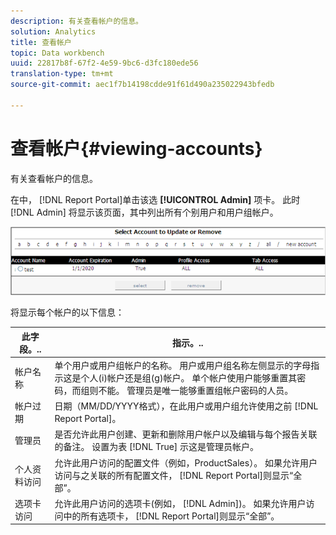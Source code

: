 ```yaml
---
description: 有关查看帐户的信息。
solution: Analytics
title: 查看帐户
topic: Data workbench
uuid: 22817b8f-67f2-4e59-9bc6-d3fc180ede56
translation-type: tm+mt
source-git-commit: aec1f7b14198cdde91f61d490a235022943bfedb

---
```



# 查看帐户{#viewing-accounts}

有关查看帐户的信息。

在中， [!DNL Report Portal]单击该选 **[!UICONTROL Admin]** 项卡。 此时 [!DNL Admin] 将显示该页面，其中列出所有个别用户和用户组帐户。

![](assets/report_admintag.png)

将显示每个帐户的以下信息：

| 此字段。.. | 指示。.. |
|---|---|
| 帐户名称 | 单个用户或用户组帐户的名称。 用户或用户组名称左侧显示的字母指示这是个人(i)帐户还是组(g)帐户。 单个帐户使用户能够重置其密码，而组则不能。 管理员是唯一能够重置组帐户密码的人员。 |
| 帐户过期 | 日期（MM/DD/YYYY格式），在此用户或用户组允许使用之前 [!DNL Report Portal]。 |
| 管理员 | 是否允许此用户创建、更新和删除用户帐户以及编辑与每个报告关联的备注。 设置为表 [!DNL True] 示这是管理员帐户。 |
| 个人资料访问 | 允许此用户访问的配置文件（例如，ProductSales）。 如果允许用户访问与之关联的所有配置文件， [!DNL Report Portal]则显示“全部”。 |
| 选项卡访问 | 允许此用户访问的选项卡(例如， [!DNL Admin])。 如果允许用户访问中的所有选项卡， [!DNL Report Portal]则显示“全部”。 |

